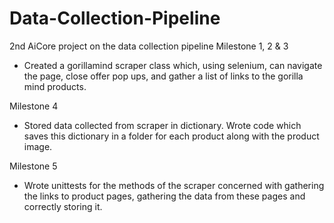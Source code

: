 # Data-Collection-Pipeline
2nd AiCore project on the data collection pipeline
Milestone 1, 2 & 3
* Created a gorillamind scraper class which, using selenium, can navigate the page, close offer pop ups, and gather a list of links to the gorilla mind products.

Milestone 4
* Stored data collected from scraper in dictionary. Wrote code which saves this dictionary in a folder for each product along with the product image.

Milestone 5
* Wrote unittests for the methods of the scraper concerned with gathering the links to product pages, gathering the data from these pages and correctly storing it.